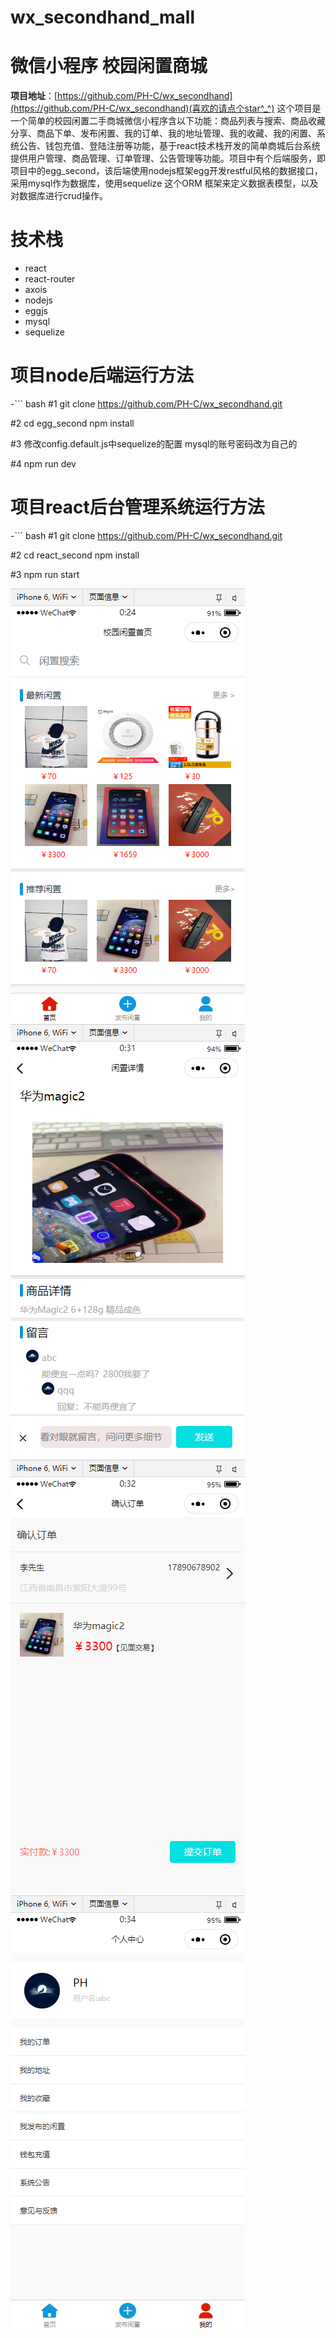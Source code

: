 # wx_secondhand_mall
# 微信小程序 校园闲置商城
**项目地址**：[https://github.com/PH-C/wx_secondhand](https://github.com/PH-C/wx_secondhand)(喜欢的请点个star^_^)
这个项目是一个简单的校园闲置二手商城微信小程序含以下功能：商品列表与搜索、商品收藏分享、商品下单、发布闲置、我的订单、我的地址管理、我的收藏、我的闲置、系统公告、钱包充值、登陆注册等功能，基于react技术栈开发的简单商城后台系统提供用户管理、商品管理、订单管理、公告管理等功能。项目中有个后端服务，即项目中的egg_second，该后端使用nodejs框架egg开发restful风格的数据接口，采用mysql作为数据库，使用sequelize 这个ORM 框架来定义数据表模型，以及对数据库进行crud操作。
# 技术栈
- react
- react-router
- axois
- nodejs
- eggjs
- mysql
- sequelize
# 项目node后端运行方法

-``` bash
#1
git clone https://github.com/PH-C/wx_secondhand.git

#2 
cd egg_second
npm install

#3
修改config.default.js中sequelize的配置
mysql的账号密码改为自己的

#4
npm run dev
# 项目react后台管理系统运行方法

-``` bash
#1
git clone https://github.com/PH-C/wx_secondhand.git

#2 
cd react_second
npm install

#3
npm run start

![enter image description here](https://github.com/PH-C/wx_secondhand/blob/master/prtsc/%E5%BE%AE%E4%BF%A1%E6%88%AA%E5%9B%BE_20190814002508.png)
![enter image description here](https://github.com/PH-C/wx_secondhand/blob/master/prtsc/%E5%BE%AE%E4%BF%A1%E6%88%AA%E5%9B%BE_20190814003140.png)
![enter image description here](https://github.com/PH-C/wx_secondhand/blob/master/prtsc/%E5%BE%AE%E4%BF%A1%E6%88%AA%E5%9B%BE_20190814003301.png)
![enter image description here](https://github.com/PH-C/wx_secondhand/blob/master/prtsc/%E5%BE%AE%E4%BF%A1%E6%88%AA%E5%9B%BE_20190814003449.png)



